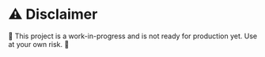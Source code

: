 # ⚠️ Disclaimer
🚧 This project is a work-in-progress and is not ready for production yet. Use at your own risk. 🚧

